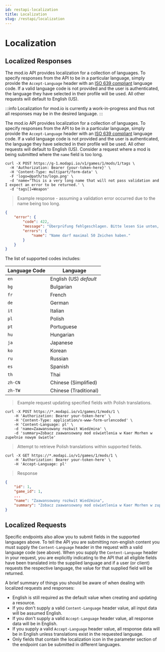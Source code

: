 ```yaml
---
id: restapi-localization
title: Localization
slug: /restapi/localization
---
```


# Localization

## Localized Responses

The mod.io API provides localization for a collection of languages. To specify responses from the API to be in a particular language, simply provide the `Accept-Language` header with an [ISO 639 compliant](https://www.iso.org/iso-639-language-codes.html) language code. If a valid language code is not provided and the user is authenticated, the language they have selected in their profile will be used. All other requests will default to English (US). 

:::info
Localization for mod.io is currently a work-in-progress and thus not all responses may be in the desired language.
:::

The mod.io API provides localization for a collection of languages. To specify responses from the API to be in a particular language, simply provide the `Accept-Language` header with an [ISO 639 compliant](https://www.iso.org/iso-639-language-codes.html) language code. If a valid language code is not provided and the user is authenticated, the language they have selected in their profile will be used. All other requests will default to English (US). Consider a request where a mod is being submitted where the `name` field is too long.

```shell
curl -X POST https://g-1.modapi.io/v1/games/1/mods/1/tags \
  -H 'Authorization: Bearer {your-token-here}' \
  -H 'Content-Type: multipart/form-data' \
  -F 'logo=@path/to/logo.png' \
  -d 'name="This is a very long name that will not pass validation and I expect an error to be returned.' \
  -d 'tags[]=Weapon'
```

> Example response - assuming a validation error occurred due to the name being too long.

```json
{
    "error": {
        "code": 422,
        "message": "Überprüfung fehlgeschlagen. Bitte lesen Sie unten, um ungültige Eingaben zu korrigieren:",
        "errors": {
            "name": "Name darf maximal 50 Zeichen haben."
        }
    }
}
```

The list of supported codes includes:

Language Code | Language
---------- | ----------  
`en` | English (US) _default_
`bg` | Bulgarian
`fr` | French
`de` | German
`it` | Italian
`pl` | Polish
`pt` | Portuguese
`hu` | Hungarian
`ja` | Japanese
`ko` | Korean
`ru` | Russian
`es` | Spanish
`th` | Thai
`zh-CN` | Chinese (Simplified)
`zh-TW` | Chinese (Traditional)

> Example request updating specified fields with Polish translations.

```shell
curl -X POST https://*.modapi.io/v1/games/1/mods/1 \
	-H 'Authorization: Bearer your-token-here' \
	-H 'Content-Type: application/x-www-form-urlencoded' \
	-H 'Content-Language: pl' \
	-d 'name=Zaawansowany rozkwit Wiedźmina' \
	-d 'summary=Zobacz zaawansowany mod oświetlenia w Kaer Morhen w zupełnie nowym świetle' 
```

> Attempt to retrieve Polish translations within supported fields.

```shall
curl -X GET https://*.modapi.io/v1/games/1/mods/1 \
	-H 'Authorization: Bearer your-token-here' \
	-H 'Accept-Language: pl'
```

> Response

```json
{
	"id": 1,
	"game_id": 1,
	...
	"name": "Zaawansowany rozkwit Wiedźmina", 
	"summary": "Zobacz zaawansowany mod oświetlenia w Kaer Morhen w zupełnie nowym świetle"
}
```

## Localized Requests

Specific endpoints also allow you to submit fields in the supported languages above. To tell the API you are submitting non-english content you must supply the `Content-Language` header in the request with a valid language code (see above). When you supply the `Content-Language` header in your request, you are explicitly indicating to the API that all eligible fields have been translated into the supplied language and if a user (or client) requests the respective language, the value for that supplied field will be returned.

A brief summary of things you should be aware of when dealing with localized requests and responses:

- English is still required as the default value when creating and updating a resource.
- If you don't supply a valid `Content-Language` header value, all input data will be assumed English.
- If you don't supply a valid `Accept-Language` header value, all response data will be in English.
- If you supply a valid `Accept-Language` header value, all response data will be in English unless translations exist in the requested language.
- Only fields that contain the localization icon in the parameter section of the endpoint can be submitted in different languages.

